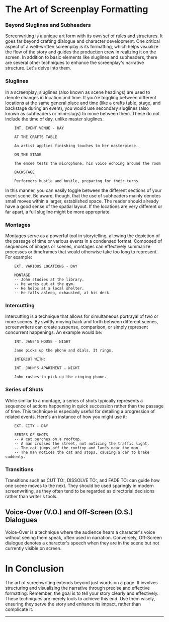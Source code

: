 # The Art of Screenplay Formatting

### Beyond Sluglines and Subheaders

Screenwriting is a unique art form with its own set of rules and structures. It goes far beyond crafting dialogue and character development. One critical aspect of a well-written screenplay is its formatting, which helps visualize the flow of the story and guides the production crew in realizing it on the screen. In addition to basic elements like sluglines and subheaders, there are several other techniques to enhance the screenplay's narrative structure. Let's delve into them.

### Sluglines
In a screenplay, sluglines (also known as scene headings) are used to denote changes in location and time. If you're toggling between different locations at the same general place and time (like a crafts table, stage, and backstage during an event), you would use secondary sluglines (also known as subheaders or mini-slugs) to move between them. These do not include the time of day, unlike master sluglines.

````
    INT. EVENT VENUE - DAY

    AT THE CRAFTS TABLE

    An artist applies finishing touches to her masterpiece.

    ON THE STAGE

    The emcee tests the microphone, his voice echoing around the room

    BACKSTAGE

    Performers hustle and bustle, preparing for their turns.
 ````

In this manner, you can easily toggle between the different sections of your event scene. Be aware, though, that the use of subheaders mainly denotes small moves within a larger, established space. The reader should already have a good sense of the spatial layout. If the locations are very different or far apart, a full slugline might be more appropriate.
 
### Montages

Montages serve as a powerful tool in storytelling, allowing the depiction of the passage of time or various events in a condensed format. Composed of sequences of images or scenes, montages can effectively summarize processes or timeframes that would otherwise take too long to represent. For example:

```    
    EXT. VARIOUS LOCATIONS - DAY
    
    MONTAGE 
    -- John studies at the library.
    -- He works out at the gym.
    -- He helps at a local shelter.
    -- He falls asleep, exhausted, at his desk.
```

### Intercutting

Intercutting is a technique that allows for simultaneous portrayal of two or more scenes. By swiftly moving back and forth between different scenes, screenwriters can create suspense, comparison, or simply represent concurrent happenings. An example would be:

```
    INT. JANE'S HOUSE - NIGHT
    
    Jane picks up the phone and dials. It rings.
    
    INTERCUT WITH:
    
    INT. JOHN'S APARTMENT - NIGHT
    
    John rushes to pick up the ringing phone.
```

### Series of Shots

While similar to a montage, a series of shots typically represents a sequence of actions happening in quick succession rather than the passage of time. This technique is especially useful for detailing a progression of related events. Here's an instance of how you might use it:

```
    EXT. CITY - DAY
    
    SERIES OF SHOTS
    -- A cat perches on a rooftop.
    -- A man crosses the street, not noticing the traffic light.
    -- The cat jumps off the rooftop and lands near the man.
    -- The man notices the cat and stops, causing a car to brake suddenly.
```

### Transitions

Transitions such as CUT TO:, DISSOLVE TO:, and FADE TO: can guide how one scene moves to the next. They should be used sparingly in modern screenwriting, as they often tend to be regarded as directorial decisions rather than writer's tools.

## Voice-Over (V.O.) and Off-Screen (O.S.) Dialogues

Voice-Over is a technique where the audience hears a character's voice without seeing them speak, often used in narration. Conversely, Off-Screen dialogue denotes a character's speech when they are in the scene but not currently visible on screen.

# In Conclusion

The art of screenwriting extends beyond just words on a page. It involves structuring and visualizing the narrative through precise and effective formatting. Remember, the goal is to tell your story clearly and effectively. These techniques are merely tools to achieve this end. Use them wisely, ensuring they serve the story and enhance its impact, rather than complicate it. 

---
